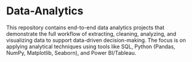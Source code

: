 # Data-Analytics
This repository contains end-to-end data analytics projects that demonstrate the full workflow of extracting, cleaning, analyzing, and visualizing data to support data-driven decision-making. The focus is on applying analytical techniques using tools like SQL, Python (Pandas, NumPy, Matplotlib, Seaborn), and Power BI/Tableau.
